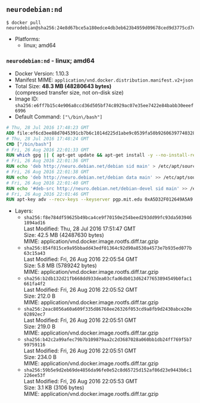 ## `neurodebian:nd`

```console
$ docker pull neurodebian@sha256:24e8d67bce5a180edce4db3eb623b4959d09678ced9d3775cd7c26ef449f87a0
```

-	Platforms:
	-	linux; amd64

### `neurodebian:nd` - linux; amd64

-	Docker Version: 1.10.3
-	Manifest MIME: `application/vnd.docker.distribution.manifest.v2+json`
-	Total Size: **48.3 MB (48280643 bytes)**  
	(compressed transfer size, not on-disk size)
-	Image ID: `sha256:e6ff7b15c4e906a8ccd36d505bf74c8929ac07e35ee7422e84babb30eeef6996`
-	Default Command: `["\/bin\/bash"]`

```dockerfile
# Thu, 28 Jul 2016 17:48:23 GMT
ADD file:ef6cd3ee88d7045391cb7b6c1014d225d1abe9c0539fa50b9260639774032866 in /
# Thu, 28 Jul 2016 17:48:24 GMT
CMD ["/bin/bash"]
# Fri, 26 Aug 2016 22:01:33 GMT
RUN which gpg || { apt-get update && apt-get install -y --no-install-recommends gnupg dirmngr && rm -rf /var/lib/apt/lists/*; }
# Fri, 26 Aug 2016 22:01:36 GMT
RUN echo 'deb http://neuro.debian.net/debian sid main' > /etc/apt/sources.list.d/neurodebian.sources.list
# Fri, 26 Aug 2016 22:01:38 GMT
RUN echo 'deb http://neuro.debian.net/debian data main' >> /etc/apt/sources.list.d/neurodebian.sources.list
# Fri, 26 Aug 2016 22:01:40 GMT
RUN echo '#deb-src http://neuro.debian.net/debian-devel sid main' >> /etc/apt/sources.list.d/neurodebian.sources.list
# Fri, 26 Aug 2016 22:01:46 GMT
RUN apt-key adv --recv-keys --keyserver pgp.mit.edu 0xA5D32F012649A5A9
```

-	Layers:
	-	`sha256:f8e784df59625b49bca4ce9f70150e254beed293dd99fc93da5039461894ad16`  
		Last Modified: Thu, 28 Jul 2016 17:51:47 GMT  
		Size: 42.5 MB (42487630 bytes)  
		MIME: application/vnd.docker.image.rootfs.diff.tar.gzip
	-	`sha256:854f815ce9a95bbadd43edf01364c92d90a8530a4573e7b935ed077b63c15a43`  
		Last Modified: Fri, 26 Aug 2016 22:05:54 GMT  
		Size: 5.8 MB (5789242 bytes)  
		MIME: application/vnd.docker.image.rootfs.diff.tar.gzip
	-	`sha256:b2db132d21fb668dd933dea03cfad6db013d62477653894549b0fac1661fa4f2`  
		Last Modified: Fri, 26 Aug 2016 22:05:52 GMT  
		Size: 212.0 B  
		MIME: application/vnd.docker.image.rootfs.diff.tar.gzip
	-	`sha256:2eac8056a60a609f335d86768ee26326f053cd9a8fb9d2430abce20e02892ec7`  
		Last Modified: Fri, 26 Aug 2016 22:05:51 GMT  
		Size: 219.0 B  
		MIME: application/vnd.docker.image.rootfs.diff.tar.gzip
	-	`sha256:b42c2a99afec79b7b109879aa2c2d3687028a060bb1db24ff769f5b799759116`  
		Last Modified: Fri, 26 Aug 2016 22:05:51 GMT  
		Size: 234.0 B  
		MIME: application/vnd.docker.image.rootfs.diff.tar.gzip
	-	`sha256:59b5e9d2eb69de4856da96fe0e52c8d65725d152af86d23e9443b6c1226ee53f`  
		Last Modified: Fri, 26 Aug 2016 22:05:53 GMT  
		Size: 3.1 KB (3106 bytes)  
		MIME: application/vnd.docker.image.rootfs.diff.tar.gzip
